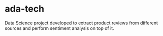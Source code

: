 # ada-tech
Data Science project developed to extract product reviews from different sources and perform sentiment analysis on top of it.
